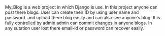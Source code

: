 My_Blog is a web project in which Django is use.
In this project anyone can post there blogs.
User can create their ID by using user name and password.
and upload there blog easily and can also see anyone's blog.
It is fully controlled by admin admin can commit changes in anyone 
blogs. In any sutation user lost there email-id or password can recover easily.
